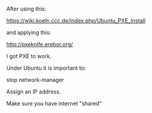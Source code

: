 After using this:

https://wiki.koeln.ccc.de/index.php/Ubuntu_PXE_Install

and applying this:

http://pxeknife.erebor.org/


I got PXE to work.

Under Ubuntu it is important to:

stop network-manager

Assign an IP address.

Make sure you have internet "shared"

